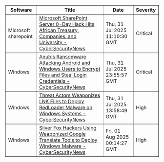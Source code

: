 <table border="1" style="width:100%; border-collapse: collapse;">
<thead>
<tr>
<th>Software</th>
<th>Title</th>
<th>Date</th>
<th>Severity</th>
</tr>
</thead>
<tbody><tr>
<td>Microsoft sharepoint</td>
<td><a href="https://news.google.com/rss/articles/CBMieEFVX3lxTFBJWW4tMFBWQ19hX09waFB2ZmtpYXY5bFQ2WmhhSnhpbzB3cUVMODNaZ2hUYU5jdkF1TmtwMEExXzNFLS0xajNiUWRaMTZxTzkxLXV1Tm5UUnhXUFFabUNQeVl0MXpCaHhZWDF6dVk2aHI4Q2xHRk8zSdIBfkFVX3lxTE5ocVFNbDM0ZVlfM3NkTm9WZzNMVm0wa0xHcElvUzdQV2xWR0JYZmRlMzJ1OTBxRmxUbDVJS0kzU0xIU2o2dDlVMTA2M0IxOVRhSzZmX2xFZWREbjFUOUZtd1N5LUxNQTdEanR2NHFrSUIxWHFUVFhFd1l2ZkVTZw?oc=5">Microsoft SharePoint Server 0-Day Hack Hits African Treasury, Companies, and University - CyberSecurityNews</a></td>
<td>Thu, 31 Jul 2025 11:10:30 GMT</td>
<td>Critical</td>
</tr>
<tr>
<td>Windows</td>
<td><a href="https://news.google.com/rss/articles/CBMijAFBVV95cUxPMFVOVnFRVF9Td3pDYnZSMjJJelFyMjZfclJHVFgtbXFHRms3eWNlelpmbEVEcGJwSk1Wc25sa1BMbmVjUWM4eDB2WDd6MDJTZlNZQU01ZEVLczhRWnFqenZfVW1ER0hGOUZlR2h0MTJmVXgzdHJZdFV0dS1YRG01cURrcy1OV1JiT0tMbNIBkgFBVV95cUxOSndIdDYzR2w2X2VFUnA5Y2QtbnFLUTl4NlMydkt4NGRpRG5DMEQ5TjFycGtocG90X2R0TUMzd2hmMGVsOGhEd2JFczZYYVFoUmIyVmFiVFFEdXkzaHlzMnFfTUMtUmN3bzV2Y0JoLXBOWkk0RG1IMXVncVVHYnJReEgtckd2bE1XTVVVUzZJYVI2Zw?oc=5">Anubis Ransomware Attacking Android and Windows Users to Encrypt Files and Steal Login Credentials - CyberSecurityNews</a></td>
<td>Thu, 31 Jul 2025 23:55:57 GMT</td>
<td>Critical</td>
</tr>
<tr>
<td>Windows</td>
<td><a href="https://news.google.com/rss/articles/CBMihwFBVV95cUxNcWlpS2pUUDFwOFI1YVhFNlpBTlN0VWhLNkJVTm9FZjQ5YTkzWGZNd2V1OWFiTFBWM09xdjZVS01Ib1RTZU91MEFkN0pmd1BDR2pXdy1wc2gtVTNMZlAxVmZVRU1fOUZHQzltQ1FXXzVSSVlCNjJIdUJUb0pZSDZWamNTMkJUY1XSAYwBQVVfeXFMTUtDNzVwMmp3d2k4NGhTNzNMcmlxWTB1cDRFTkJtdW5KVHlSRG9uWm9fS1NPRFV3cnBzTnNMUVg1V2gtSlROaEtFZjFTTnFvVGZTNERoYnBWLVhPa19URHRoNmI5RTVrU1laSEtabWYyUC1YR1A1WTRCV1hUb2U5ME5mQ1IxWGFETGtzM3U?oc=5">Threat Actors Weaponizes LNK Files to Deploy RedLoader Malware on Windows Systems - CyberSecurityNews</a></td>
<td>Thu, 31 Jul 2025 13:58:49 GMT</td>
<td>High</td>
</tr>
<tr>
<td>Windows</td>
<td><a href="https://news.google.com/rss/articles/CBMiiwFBVV95cUxOcHJwWUZZRkdGQWVEZkkwZVB4bG1xMDYxa3BuckdwdEtGNmtIRU84SWFfQ3U2VnE2dlJoZDk0ajNFVzlsMzUzR01RLURfd2hnQlVLZnJ2YnZGM0RoTHhfYUFFelM5cGtHYy1QOXF6T2VSb1ZUNE5UR1ZwMkVRWWEzSDlla2g5aXBvbWVB0gGQAUFVX3lxTFBKbG9OaHo5Wm5KZmZBNHM4R3I5ZlJiemNNVU5qTHFQRG9BcmJ1UE1KVlFXMmY1ZkNvR1RlWDlGX0phSWlDcHZBekZhdXRhYm1IZUVOX1llaUR5WHpDSDU5YkcydURwcWRPNjd5T3Noc21yMXJoM1dFalJaRGs3TDBycUFKSG1GXzQybngxcDNBYg?oc=5">Silver Fox Hackers Using Weaponized Google Translate Tools to Deploy Windows Malware - CyberSecurityNews</a></td>
<td>Fri, 01 Aug 2025 00:14:27 GMT</td>
<td>High</td>
</tr>
</tbody>
</table>